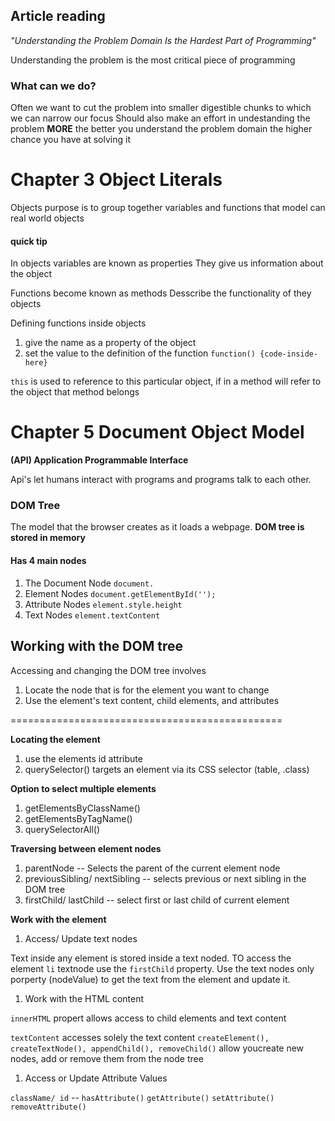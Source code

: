 ## Article reading
_"Understanding the Problem Domain Is the Hardest Part of Programming"_

Understanding the problem is the most critical piece of programming


### What can we do?
Often we want to cut the problem into smaller digestible chunks to which we can narrow our focus
Should also make an effort in undestanding the problem **MORE** the better you understand the problem domain the higher chance you have at solving it



# Chapter 3 Object Literals

Objects purpose is to group together variables and functions that model can real world objects

#### quick tip
In objects variables are known as properties 
They give us information about the object

Functions become known as methods
Desscribe the functionality of they objects 

Defining functions inside objects
1. give the name as a property of the object
1. set the value to the definition of the function `function() {code-inside-here}`

`this` is used to reference to this particular object, if in a method will refer to the object that method belongs

# Chapter 5 Document Object Model

**(API) Application Programmable Interface** 

Api's let humans interact with programs and  programs talk to each other.

### DOM Tree
The model that the browser creates as it loads a webpage. **DOM tree is stored in memory**

#### Has 4 main nodes
1. The Document Node  `document.`
1. Element Nodes  `document.getElementById('');`
1. Attribute Nodes  `element.style.height`
1. Text Nodes   `element.textContent`


## Working with the DOM tree

Accessing and changing the DOM tree involves
1. Locate the node that is for the element you want to change
1. Use the element's text content, child elements, and attributes

===============================================

**Locating the element**
1. use the elements id attribute
1. querySelector() targets an element via its CSS selector (table, .class) 

**Option to select multiple elements**
1. getElementsByClassName()
1. getElementsByTagName()
1. querySelectorAll()

**Traversing between element nodes**
1. parentNode -- Selects the parent of the current element node  
1. previousSibling/ nextSibling -- selects previous or next sibling in the DOM tree
1. firstChild/ lastChild -- select first or last child of current element

**Work with the element**
1. Access/ Update text nodes 

Text inside any element is stored inside a text noded. TO access the element `li` textnode use the `firstChild` property. 
Use the text nodes only porperty (nodeValue) to get the text from the element and update it.

1. Work with the HTML content

`innerHTML` propert allows access to child elements and text content

`textContent` accesses solely the text content
 `createElement(), createTextNode(), appendChild(), removeChild()` allow youcreate new nodes, add or remove them from the node tree 

1. Access or Update Attribute Values  

`className/ id` -- `hasAttribute()` `getAttribute()` `setAttribute()` `removeAttribute()`








